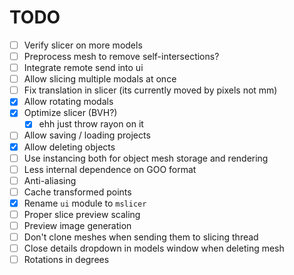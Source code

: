 # TODO

- [ ] Verify slicer on more models
- [ ] Preprocess mesh to remove self-intersections?
- [ ] Integrate remote send into ui
- [ ] Allow slicing multiple modals at once
- [ ] Fix translation in slicer (its currently moved by pixels not mm)
- [x] Allow rotating modals
- [x] Optimize slicer (BVH?)
  - [x] ehh just throw rayon on it
- [ ] Allow saving / loading projects
- [x] Allow deleting objects
- [ ] Use instancing both for object mesh storage and rendering
- [ ] Less internal dependence on GOO format
- [ ] Anti-aliasing
- [ ] Cache transformed points
- [x] Rename `ui` module to `mslicer`
- [ ] Proper slice preview scaling
- [ ] Preview image generation
- [ ] Don't clone meshes when sending them to slicing thread
- [ ] Close details dropdown in models window when deleting mesh
- [ ] Rotations in degrees
